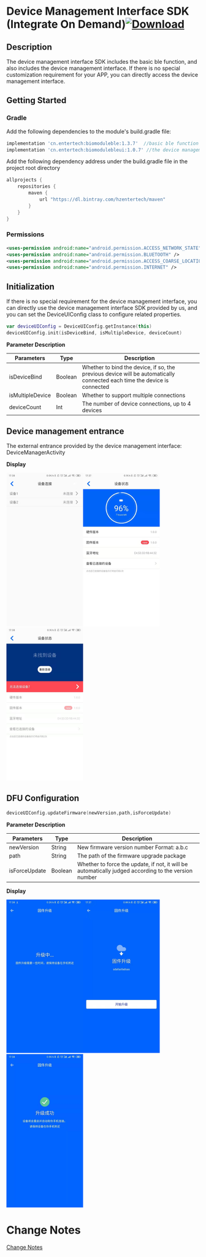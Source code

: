 # Device Management Interface SDK (Integrate On Demand)[![Download](https://api.bintray.com/packages/hzentertech/maven/biomodulebleui/images/download.svg?version=1.0.7)](https://bintray.com/hzentertech/maven/biomodulebleui/1.0.7/link)

## Description

The device management interface SDK includes the basic ble function, and also includes the device management interface. If there is no special customization requirement for your APP, you can directly access the device management interface.

## Getting Started

### Gradle

Add the following dependencies to the module's build.gradle file:

```groovy
implementation 'cn.entertech:biomoduleble:1.3.7'  //basic ble function 
implementation 'cn.entertech:biomodulebleui:1.0.7' //the device management interface
```

Add the following dependency address under the build.gradle file in the project root directory

```groovy
allprojects {
    repositories {
        maven {
            url "https://dl.bintray.com/hzentertech/maven"
        }
    }
}
```

### Permissions

```xml
<uses-permission android:name="android.permission.ACCESS_NETWORK_STATE" />
<uses-permission android:name="android.permission.BLUETOOTH" />
<uses-permission android:name="android.permission.ACCESS_COARSE_LOCATION" />
<uses-permission android:name="android.permission.INTERNET" />
```

## Initialization

If there is no special requirement for the device management interface, you can directly use the device management interface SDK provided by us, and you can set the DeviceUIConfig class to configure related properties.

```kotlin
var deviceUIConfig = DeviceUIConfig.getInstance(this)
deviceUIConfig.init(isDeviceBind, isMultipleDevice, deviceCount)
```

**Parameter Description**

| Parameters | Type | Description |
| ---------------- | ------- | -------------------------------------------------------- |
| isDeviceBind | Boolean | Whether to bind the device, if so, the previous device will be automatically connected each time the device is connected |
| isMultipleDevice | Boolean | Whether to support multiple connections |
| deviceCount | Int | The number of device connections, up to 4 devices |

## Device management entrance

The external entrance provided by the device management interface: DeviceManagerActivity

**Display**

<img src="https://github.com/Entertech/Enter-Biomodule-BLE-Android-SDK/blob/master/docimage/%E8%AE%BE%E5%A4%87%E8%BF%9E%E6%8E%A5.jpeg" width="200"/><img src="https://github.com/Entertech/Enter-Biomodule-BLE-Android-SDK/blob/master/docimage/%E8%AE%BE%E5%A4%87%E8%BF%9E%E6%8E%A5%E6%88%90%E5%8A%9F.jpeg" width="200"/><img src="https://github.com/Entertech/Enter-Biomodule-BLE-Android-SDK/blob/master/docimage/%E8%AE%BE%E5%A4%87%E8%BF%9E%E6%8E%A5%E5%A4%B1%E8%B4%A5.jpeg" width="200"/>


## DFU Configuration

```kotlin
deviceUIConfig.updateFirmware(newVersion,path,isForceUpdate)
```
**Parameter Description**

| Parameters | Type | Description |
| ---------- | ------- | -------------------------- |
| newVersion | String | New firmware version number Format: a.b.c |
| path | String | The path of the firmware upgrade package |
| isForceUpdate | Boolean | Whether to force the update, if not, it will be automatically judged according to the version number |

**Display**

<img src="https://github.com/Entertech/Enter-Biomodule-BLE-Android-SDK/blob/master/docimage/%E5%9B%BA%E4%BB%B6%E5%8D%87%E7%BA%A71.jpeg" width="200"/><img src="https://github.com/Entertech/Enter-Biomodule-BLE-Android-SDK/blob/master/docimage/%E5%9B%BA%E4%BB%B6%E5%8D%87%E7%BA%A72.jpeg" width="200"/><img src="https://github.com/Entertech/Enter-Biomodule-BLE-Android-SDK/blob/master/docimage/%E5%9B%BA%E4%BB%B6%E5%8D%87%E7%BA%A73.jpeg" width="200"/>

# Change Notes

[Change Notes](https://github.com/Entertech/Enter-Biomodule-BLE-Android-SDK/wiki/biomodulebleui--%E6%9B%B4%E6%96%B0%E6%97%A5%E5%BF%97)
